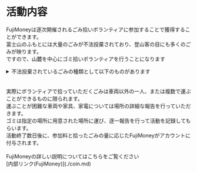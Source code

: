 # 活動内容
FujiMoneyは逐次開催されるごみ拾いボランティアに参加することで獲得することができます。<br>
富士山のふもとには大量のごみが不法投棄されており、登山客の目にも多くのごみが映ります。<br>
ですので、山麓を中心にゴミ拾いボランティアを行うことになります<br>

<details>
<summary>不法投棄されているごみの種類として以下のものがあります</summary><br>
1.廃材<br>
2.紙類<br>
3.家具<br>
4.家電<br>
5.空き缶<br>
6.タイヤ<br>
7.車両
</details>
<br>

<br>
実際にボランティアで拾っていただくごみは車両以外の一人、または複数で運ぶことができるものに限られます。<br>
運ぶことが困難な車両や家具、家電については場所の詳細な報告を行っていただきます。<br>
ゴミは指定の場所に用意された場所に運び、逐一報告を行って活動を記録してもらいます。<br>
活動終了数日後に、参加料と拾ったごみの量に応じたFujiMoneyがアカウントに付与されます。<br>
<br>
FujiMoneyの詳しい説明についてはこちらをご覧ください<br>
[内部リンク(FujiMoney)](./coin.md)
